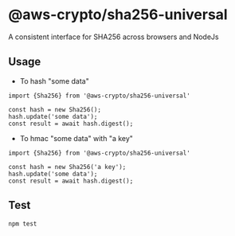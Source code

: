 # @aws-crypto/sha256-universal

A consistent interface for SHA256 across browsers and NodeJs

## Usage

- To hash "some data"
```
import {Sha256} from '@aws-crypto/sha256-universal'

const hash = new Sha256();
hash.update('some data');
const result = await hash.digest();

```

- To hmac "some data" with "a key"
```
import {Sha256} from '@aws-crypto/sha256-universal'

const hash = new Sha256('a key');
hash.update('some data');
const result = await hash.digest();

```

## Test

`npm test`
